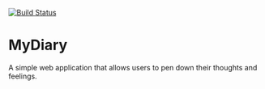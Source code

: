[![Build Status](https://travis-ci.org/seunmeme/MyDiary.svg?branch=development)](https://travis-ci.org/seunmeme/MyDiary)

# MyDiary
A simple web application that allows users to pen down their thoughts and feelings.
